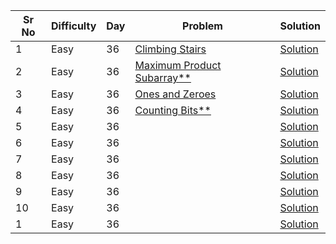 | Sr No | Difficulty | Day | Problem                                                                       | Solution                               |
| ----- | ---------- | --- | ----------------------------------------------------------------------------- | -------------------------------------- |
| 1     | Easy       | 36  | [Climbing Stairs](https://leetcode.com/problems/climbing-stairs/)             | [Solution](./Easy/Climbing_Stairs.cpp) |
| 2     | Easy       | 36  | [Maximum Product Subarray\*\*](./Easy/Maximum_Product_Subarray.cpp)           | [Solution]()                           |
| 3     | Easy       | 36  | [Ones and Zeroes](https://leetcode.com/problems/ones-and-zeroes/)             | [Solution](./Easy/Ones_and_Zeroes.cpp) |
| 4     | Easy       | 36  | [Counting Bits\*\*](https://leetcode.com/problems/counting-bits/submissions/) | [Solution](./Easy/Counting_Bits.cpp)   |
| 5     | Easy       | 36  | []()                                                                          | [Solution]()                           |
| 6     | Easy       | 36  | []()                                                                          | [Solution]()                           |
| 7     | Easy       | 36  | []()                                                                          | [Solution]()                           |
| 8     | Easy       | 36  | []()                                                                          | [Solution]()                           |
| 9     | Easy       | 36  | []()                                                                          | [Solution]()                           |
| 10    | Easy       | 36  | []()                                                                          | [Solution]()                           |
| 1     | Easy       | 36  | []()                                                                          | [Solution]()                           |
